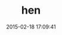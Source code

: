 ---
layout: post
title:  "hen"
repo:   "blackwinter/hen"
date:   2015-02-18 17:09:41
gemurl: http://github.com/blackwinter/hen
---